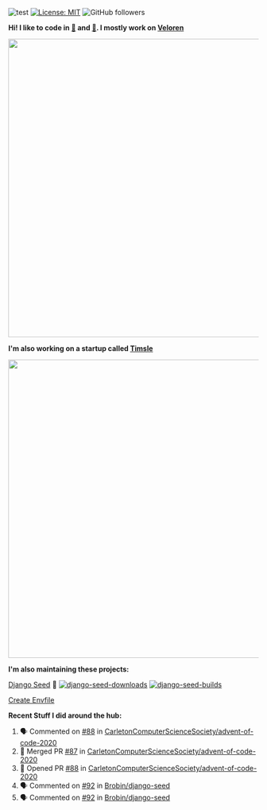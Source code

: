 ![test](https://hits.seeyoufarm.com/api/count/incr/badge.svg?url=https://github.com/AngelOnFira)
[![License: MIT](https://img.shields.io/badge/License-MIT-yellow.svg)](https://opensource.org/licenses/MIT)
![GitHub followers](https://img.shields.io/github/followers/angelonfira?style=social)

**Hi! I like to code in [:crab:](https://www.rust-lang.org/) and [:snake:](https://www.python.org/). I mostly work on [Veloren](https://veloren.net)**

<p align="center">
  <img width="600" src="https://media.discordapp.net/attachments/444005079410802699/730566298073038949/rsz_5f0656b6aa176.png">
</p>

**I'm also working on a startup called [Timsle](https://timsle.com)**

<p align="center">
  <img width="600" src="https://media.discordapp.net/attachments/444005079410802699/730566842674053130/rsz_5f0657242abb4.png">
</p>

**I'm also maintaining these projects:**

[Django Seed](https://github.com/Brobin/django-seed)
:seedling:
[![django-seed-downloads](https://pepy.tech/badge/django-seed)](https://pepy.tech/project/django-seed)
[![django-seed-builds](https://github.com/Brobin/django-seed/workflows/Test/badge.svg)](https://github.com/Brobin/django-seed)

[Create Envfile](https://github.com/SpicyPizza/create-envfile)

**Recent Stuff I did around the hub:**

<!--START_SECTION:activity-->
1. 🗣 Commented on [#88](https://github.com/CarletonComputerScienceSociety/advent-of-code-2020/issues/88) in [CarletonComputerScienceSociety/advent-of-code-2020](https://github.com/CarletonComputerScienceSociety/advent-of-code-2020)
2. 🎉 Merged PR [#87](https://github.com/CarletonComputerScienceSociety/advent-of-code-2020/pull/87) in [CarletonComputerScienceSociety/advent-of-code-2020](https://github.com/CarletonComputerScienceSociety/advent-of-code-2020)
3. 💪 Opened PR [#88](https://github.com/CarletonComputerScienceSociety/advent-of-code-2020/pull/88) in [CarletonComputerScienceSociety/advent-of-code-2020](https://github.com/CarletonComputerScienceSociety/advent-of-code-2020)
4. 🗣 Commented on [#92](https://github.com/Brobin/django-seed/issues/92) in [Brobin/django-seed](https://github.com/Brobin/django-seed)
5. 🗣 Commented on [#92](https://github.com/Brobin/django-seed/issues/92) in [Brobin/django-seed](https://github.com/Brobin/django-seed)
<!--END_SECTION:activity-->
